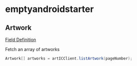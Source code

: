 # emptyandroidstarter

## Artwork

[Field Definition](app/src/main/java/edu/northeastern/a6_group9_artwork_search/at_your_service/Artwork.java)

Fetch an array of artworks

```java
Artwork[] artworks = artICClient.listArtwork(pageNumber);
```